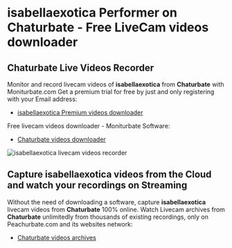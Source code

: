 # isabellaexotica Performer on Chaturbate - Free LiveCam videos downloader

## Chaturbate Live Videos Recorder

Monitor and record livecam videos of **isabellaexotica** from **Chaturbate** with Moniturbate.com
Get a premium trial for free by just and only registering with your Email address:
* [isabellaexotica Premium videos downloader](https://moniturbate.com/request-demo-licence-key.html)

Free livecam videos downloader - Moniturbate Software:
* [Chaturbate videos downloader](https://moniturbate.com/moniturbate-download-software.html)

![isabellaexotica livecam videos recorder](https://peachurnet.com/templates/moniturbate-software.png)


## Capture isabellaexotica videos from the Cloud and watch your recordings on Streaming

Without the need of downloading a software, capture **isabellaexotica** livecam videos from **Chaturbate** 100% online.
Watch Livecam archives from **Chaturbate** unlimitedly from thousands of existing recordings, only on Peachurbate.com and its websites network:
* [Chaturbate videos archives](https://peachurnet.com/)